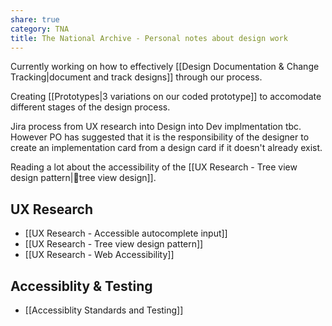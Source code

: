 ```yaml
---
share: true
category: TNA
title: The National Archive - Personal notes about design work
---
```


Currently working on how to effectively [[Design Documentation & Change Tracking|document and track designs]] through our process. 

Creating [[Prototypes|3 variations on our coded prototype]] to accomodate different stages of the design process. 

Jira process from UX research into Design into Dev implmentation tbc. However PO has suggested that it is the responsibility of the designer to create an implementation card from a design card if it doesn't already exist. 

Reading a lot about the accessibility of the [[UX Research - Tree view design pattern|🌳tree view design]]. 

## UX Research

- [[UX Research - Accessible autocomplete input]]
- [[UX Research - Tree view design pattern]]
- [[UX Research - Web Accessibility]]


## Accessiblity & Testing

- [[Accessiblity Standards and Testing]]